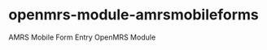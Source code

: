 openmrs-module-amrsmobileforms
==============================

AMRS Mobile Form Entry OpenMRS Module